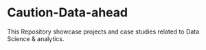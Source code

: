 # Caution-Data-ahead
This Repository showcase projects and case studies related to Data Science & analytics.
